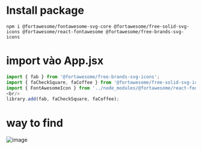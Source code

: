 # Install package
```
npm i @fortawesome/fontawesome-svg-core @fortawesome/free-solid-svg-icons @fortawesome/react-fontawesome @fortawesome/free-brands-svg-icons
```

# import vào App.jsx
```javascript
import { fab } from '@fortawesome/free-brands-svg-icons'; 
import { faCheckSquare, faCoffee } from '@fortawesome/free-solid-svg-icons'; 
import { FontAwesomeIcon } from '../node_modules/@fortawesome/react-fontawesome'; 
<br/>
library.add(fab, faCheckSquare, faCoffee);
```

# way to find 
![image](https://user-images.githubusercontent.com/72643469/114815972-79b46500-9de1-11eb-9467-4cc7e87808e9.png)
